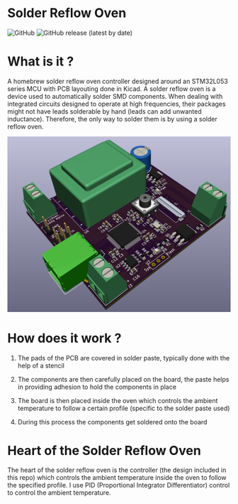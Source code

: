 # Solder Reflow Oven
![GitHub](https://img.shields.io/github/license/1sand0s/Solder_Reflow_Oven_2.0)
![GitHub release (latest by date)](https://img.shields.io/github/v/release/1sand0s/Solder_Reflow_Oven_2.0)
 
<h1> What is it ? </h1>
A homebrew solder reflow oven controller designed around an STM32L053 series MCU with PCB layouting done in Kicad. A solder reflow oven is a device used to 
automatically solder SMD components. When dealing with integrated circuits designed to operate at high frequencies, their packages might not have leads solderable by
hand (leads can add unwanted inductance). Therefore, the only way to solder them is by using a solder reflow oven.  
 
![Alt 3D CAD Model](SolderReflow_3D.png)

<h1> How does it work ? </h1>

1. The pads of the PCB are covered in solder paste, typically done with the help of a stencil

2. The components are then carefully placed on the board, the paste helps in providing adhesion to hold the components in place
 
3. The board is then placed inside the oven which controls the ambient temperature to follow a certain profile (specific to the solder paste used)
 
4. During this process the components get soldered onto the board

<h1> Heart of the Solder Reflow Oven </h1>
The heart of the solder reflow oven is the controller (the design included in this repo) which controls the ambient temperature inside the oven to follow the
specified profile. I use PID (Proportional Integrator Differentiator) control to control the ambient temperature.  
